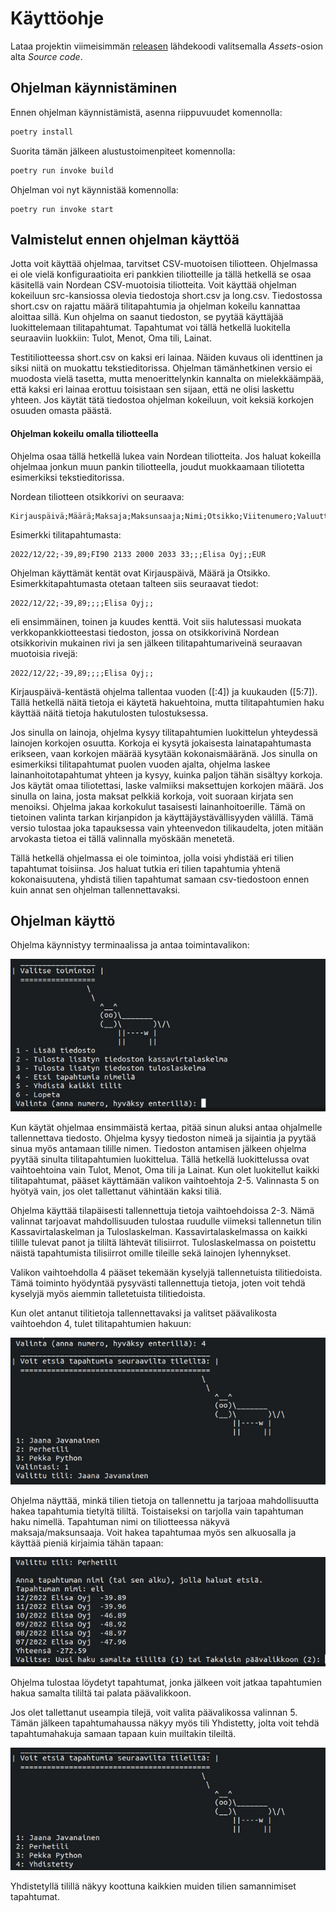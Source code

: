 # Käyttöohje

Lataa projektin viimeisimmän [releasen](https://github.com/rpessi/ot-harjoitustyo/releases/) lähdekoodi 
valitsemalla _Assets_-osion alta _Source code_.

## Ohjelman käynnistäminen

Ennen ohjelman käynnistämistä, asenna riippuvuudet komennolla:

```bash
poetry install
```

Suorita tämän jälkeen alustustoimenpiteet komennolla:

```bash
poetry run invoke build
```

Ohjelman voi nyt käynnistää komennolla:

```
poetry run invoke start
```

## Valmistelut ennen ohjelman käyttöä

Jotta voit käyttää ohjelmaa, tarvitset CSV-muotoisen tiliotteen. Ohjelmassa ei ole vielä konfiguraatioita eri pankkien
tiliotteille ja tällä hetkellä se osaa käsitellä vain Nordean CSV-muotoisia tiliotteita. Voit käyttää ohjelman kokeiluun
src-kansiossa olevia tiedostoja short.csv ja long.csv. Tiedostossa short.csv on rajattu määrä tilitapahtumia ja ohjelman
kokeilu kannattaa aloittaa sillä. Kun ohjelma on saanut tiedoston, se pyytää käyttäjää luokittelemaan tilitapahtumat. 
Tapahtumat voi tällä hetkellä luokitella seuraaviin luokkiin: Tulot, Menot, Oma tili, Lainat.

Testitiliotteessa short.csv on kaksi eri lainaa. Näiden kuvaus oli identtinen ja siksi niitä on muokattu tekstieditorissa. 
Ohjelman tämänhetkinen versio ei muodosta vielä tasetta, mutta menoerittelynkin kannalta on mielekkäämpää, että kaksi eri lainaa
erottuu toisistaan sen sijaan, että ne olisi laskettu yhteen. Jos käytät tätä tiedostoa ohjelman kokeiluun, voit keksiä korkojen
osuuden omasta päästä.

#### Ohjelman kokeilu omalla tiliotteella

Ohjelma osaa tällä hetkellä lukea vain Nordean tiliotteita. Jos haluat kokeilla ohjelmaa jonkun muun pankin tiliotteella,
joudut muokkaamaan tiliotetta esimerkiksi tekstieditorissa.

Nordean tiliotteen otsikkorivi on seuraava: 
```
Kirjauspäivä;Määrä;Maksaja;Maksunsaaja;Nimi;Otsikko;Viitenumero;Valuutta
```
Esimerkki tilitapahtumasta: 
```
2022/12/22;-39,89;FI90 2133 2000 2033 33;;;Elisa Oyj;;EUR
```
Ohjelman käyttämät kentät ovat Kirjauspäivä, Määrä ja Otsikko. Esimerkkitapahtumasta otetaan talteen siis seuraavat tiedot:
```
2022/12/22;-39,89;;;;Elisa Oyj;;
```
eli ensimmäinen, toinen ja kuudes kenttä. Voit siis halutessasi muokata verkkopankkiotteestasi tiedoston, jossa on otsikkorivinä 
Nordean otsikkorivin mukainen rivi ja sen jälkeen tilitapahtumariveinä seuraavan muotoisia rivejä:
```
2022/12/22;-39,89;;;;Elisa Oyj;;
```

Kirjauspäivä-kentästä ohjelma tallentaa vuoden ([:4]) ja kuukauden ([5:7]). Tällä hetkellä näitä tietoja ei käytetä hakuehtoina,
mutta tilitapahtumien haku käyttää näitä tietoja hakutulosten tulostuksessa.

Jos sinulla on lainoja, ohjelma kysyy tilitapahtumien luokittelun yhteydessä lainojen korkojen osuutta. Korkoja ei kysytä
jokaisesta lainatapahtumasta erikseen, vaan korkojen määrää kysytään kokonaismääränä. Jos sinulla on esimerkiksi tilitapahtumat
puolen vuoden ajalta, ohjelma laskee lainanhoitotapahtumat yhteen ja kysyy, kuinka paljon tähän sisältyy korkoja. Jos käytät
omaa tiliotettasi, laske valmiiksi maksettujen korkojen määrä. Jos sinulla on laina, josta maksat pelkkiä korkoja, voit
suoraan kirjata sen menoiksi. Ohjelma jakaa korkokulut tasaisesti lainanhoitoerille. Tämä on tietoinen valinta tarkan
kirjanpidon ja käyttäjäystävällisyyden välillä. Tämä versio tulostaa joka tapauksessa vain yhteenvedon tilikaudelta, joten
mitään arvokasta tietoa ei tällä valinnalla myöskään menetetä.

Tällä hetkellä ohjelmassa ei ole toimintoa, jolla voisi yhdistää eri tilien tapahtumat toisiinsa. Jos haluat tutkia eri tilien
tapahtumia yhtenä kokonaisuutena, yhdistä tilien tapahtumat samaan csv-tiedostoon ennen kuin annat sen ohjelman tallennettavaksi.

## Ohjelman käyttö

Ohjelma käynnistyy terminaalissa ja antaa toimintavalikon:

![](./kuvat/aloitusvalikko.jpeg)

Kun käytät ohjelmaa ensimmäistä kertaa, pitää sinun aluksi antaa ohjalmelle tallennettava tiedosto. Ohjelma kysyy tiedoston nimeä
ja sijaintia ja pyytää sinua myös antamaan tilille nimen. Tiedoston antamisen jälkeen ohjelma pyytää sinulta tilitapahtumien
luokittelua. Tällä hetkellä luokittelussa ovat vaihtoehtoina vain Tulot, Menot, Oma tili ja Lainat. Kun olet luokitellut kaikki
tilitapahtumat, pääset käyttämään valikon vaihtoehtoja 2-5. Valinnasta 5 on hyötyä vain, jos olet tallettanut vähintään kaksi tiliä.

Ohjelma käyttää tilapäisesti tallennettuja tietoja vaihtoehdoissa 2-3. Nämä valinnat tarjoavat mahdollisuuden tulostaa ruudulle viimeksi
tallennetun tilin Kassavirtalaskelman ja Tuloslaskelman. Kassavirtalaskelmassa on kaikki tilille tulevat panot ja tililtä lähtevät
tilisiirrot. Tuloslaskelmassa on poistettu näistä tapahtumista tilisiirrot omille tileille sekä lainojen lyhennykset.

Valikon vaihtoehdolla 4 pääset tekemään kyselyjä tallennetuista tilitiedoista. Tämä toiminto hyödyntää pysyvästi tallennettuja tietoja,
joten voit tehdä kyselyjä myös aiemmin talletetuista tilitiedoista.

Kun olet antanut tilitietoja tallennettavaksi ja valitset päävalikosta vaihtoehdon 4, tulet tilitapahtumien hakuun:

![](./kuvat/tapahtumahaku.jpeg)

Ohjelma näyttää, minkä tilien tietoja on tallennettu ja tarjoaa mahdollisuutta hakea tapahtumia tietyltä tililtä. Toistaiseksi on
tarjolla vain tapahtuman haku nimellä. Tapahtuman nimi on tiliotteessa näkyvä maksaja/maksunsaaja. Voit hakea tapahtumaa myös
sen alkuosalla ja käyttää pieniä kirjaimia tähän tapaan: 

![](./kuvat/tapahtumat.jpeg)

Ohjelma tulostaa löydetyt tapahtumat, jonka jälkeen voit jatkaa tapahtumien hakua samalta tililtä tai palata päävalikkoon.

Jos olet tallettanut useampia tilejä, voit valita päävalikossa valinnan 5. Tämän jälkeen tapahtumahaussa näkyy myös tili Yhdistetty,
jolta voit tehdä tapahtumahakuja samaan tapaan kuin muiltakin tileiltä.

![](./kuvat/yhdistetty.jpeg)

Yhdistetyllä tilillä näkyy koottuna kaikkien muiden tilien samannimiset tapahtumat.




